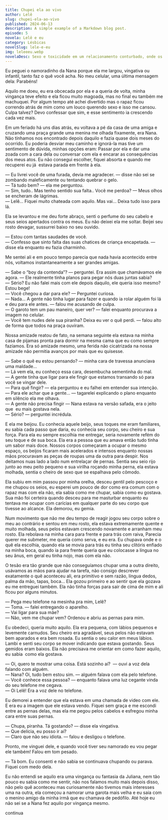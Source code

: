 ```yaml
---
title: Chupei ela ao vivo
author: Lelê
slug: chupei-ela-ao-vivo
published: 2024-06-13
description: A simple example of a Markdown blog post.
episode: 5
novela: Lelê e eu
category: Lésbicas
novelSlug: lele-e-eu
img: leleeeu.webp
novelaDesc: Sexo e toxicidade em um relacionamento conturbado, onde os altos e baixos revelam o desejo entre duas jovens.
---
```


Eu peguei o namoradinho da Nana porque ela me largou, vingativa ou infantil, tanto faz o quê você acha. No meu celular, uma última mensagem dela: Parabéns!

Aquilo me doeu, eu era obcecada por ela e a queria de volta, minha vingança teve efeito e ela ficou muito magoada, mas no final eu também me machuquei. Por algum tempo até achei divertido mas o rapaz ficou correndo atrás de mim como um louco querendo sexo e isso me cansou. Culpa talvez? Devo confessar que sim, e esse sentimento ia crescendo cada vez mais.

Em um feriado há uns dias atrás, eu voltava a pé da casa de uma amiga e cruzando uma praça grande uma menina me olhada fixamente, era Nana. Não tínhamos nos encontrado depois daquilo e fazia quase dois meses do ocorrido. Eu poderia desviar meu caminho e ignorá-la mas tive um sentimento de dúvida, minhas opções eram: Passar por ela e dar uma zoada com a cara dela ou conversar com ela e encarar as consequências dos meus atos. Eu não consegui escolher, fiquei absorta e quando me recuperei eu já  estava parada em frente à ela.

— Eu livrei você de uma furada, devia me agradecer. — disse não sei se zombando maleficamente ou tentando quebrar o gelo.  
— Tá tudo bem? — ela me perguntou.  
— Sim, tudo.. Mas tenho sentido sua falta.. Você me perdoa? — Meus olhos se encheram de lágrimas.  
— Lelê… Fiquei muito chateada com aquilo. Mas vai… Deixa tudo isso para lá.

Ela se levantou e me deu forte abraço, senti o perfume do seu cabelo e seus seios apertados contra os meus. Eu não deixei ela me soltar. Beijei seu rosto devagar, sussurrei baixo no seu ouvido.

— Estou com tantas saudades de você.  
— Confesso que sinto falta das suas chatices de criança encapetada. — disse ela enquanto eu fazia charminho.

Me sentei ali e em pouco tempo parecia que nada havia acontecido entre nós, voltamos instantaneamente a ser grandes amigas.

— Sabe o “boy da contenda”? — perguntei. Era assim que chamávamos ele agora. — Ele realmente tinha planos para pegar nós duas juntas sabia?  
— Sério? Eu não falei mais com ele depois daquilo, ele queria isso mesmo? Estou bege!  
— Você chegou a dar para ele? — Perguntei curiosa.  
— Nada... A gente não tinha lugar para fazer e quando ia rolar alguém foi lá e deu para ele antes. — falou me acusando de culpa.  
— O garoto tem um pau maneiro, quer ver? — falei enquanto procurava a imagem no celular.  
— Você tem nudes dele sua piranha? Deixa eu ver o quê perdi. — falou alto de forma que todos na praça ouviram.

Nossa amizade reatou de fato, na semana seguinte ela estava na minha casa de pijamas pronta para dormir na mesma cama que eu como sempre fazíamos. Era só amizade mesmo, uma ferida não cicatrizada na nossa amizade não permitia avanços por mais que eu quisesse.

— Sabe o quê eu estou pensando? — minha cara de travessa anunciava uma maldade…  
— Lá vem ela, eu conheço essa cara, desembucha sementinha do mal.  
— A gente tinha que ligar para ele fingir que estamos transando só para você se vingar dele.  
— Para quê fingir? — ela perguntou e eu falhei em entender sua intenção.  
— Para ele achar que a gente… — tagarelei explicando o plano enquanto em silêncio ela me olhava.  
— A gente não precisa fingir — Nana estava na versão safada, era o jeito que  eu mais gostava nela.  
— Sério? — perguntei incrédula.

E ela me beijou. Eu conhecia aquele beijo, seus toques me eram familiares, eu sabia cada passo que daria, eu conhecia seu corpo, seu cheiro e sua força. Para ela eu sempre escolhia me entregar, seria novamente refém do seu toque e de sua boca. Ela era a pessoa que eu amava então tudo tinha um sabor mais doce. Nossos corpos começaram a ocupar o mesmo espaço, os beijos ficaram mais acelerados e intensos enquanto nossas mãos procuravam as peças de roupas uma da outra para despir. Nos deitamos nuas lado a lado num entrelaçar de pernas. Sentia seu seio rijo junto ao meu peito pequeno e sua virilha roçando minha perna, ela estava molhada, sentia o cheiro de sexo que se espalhava pelo cômodo.

Ela subiu em mim passou por minha orelha, desceu gentil pelo pescoço e me chupou os seios, eu esperei um pouco de dor como era comum com o rapaz mas com ela não, ela sabia como me chupar, sabia como eu gostava. Sua mão foi certeira quando desceu para me masturbar enquanto eu tentava me ocupar com carícias em qualquer parte do seu corpo que tivesse ao alcance. Ela demorou, eu gemia.

Num movimento que não me deu tempo de reagir jogou seu corpo sobre o meu ao contrário e sentou em meu rosto, ela estava extremamente quente e muito molhada, seus pelos estavam crescendo novamente e arranham meu rosto. Ela rebolava na minha cara para frente e para trás com raiva, Parecia querer me submeter, me queria como serva, e eu era. Eu chupava onde e o quê ela escolhia, quando ela se movia para trás eu tinha seu clitóris enfiado na minha boca, quando ia para frente queria que eu colocasse a língua no seu ânus, em geral eu tinha nojo, mas com ela não.

O tesão era tão grande que não conseguíamos chupar uma a outra direito, usávamos as mãos para ajudar na tarefa, não consigo descrever exatamente o quê aconteceu ali, era primitivo e sem razão, língua dedos, palma da mão, tapas, boca... Ela gozou primeiro e ao sentir que ela gozava eu me entreguei também. Ela não tinha forças para sair de cima de mim e ali ficou por alguns minutos.

— Pega meu telefone na mesinha pra mim, Lelê?  
— Toma. — falei entregando o aparelho.  
— Vai ligar para sua mãe?  
— Não, vem me chupar vem? Ordenou e abriu as pernas para mim.

Eu obedeci, queria muito aquilo. Ela era pequena, com lábios pequenos e levemente carnudos. Seu cheiro era agradável, seus pelos não estavam bem aparados e era bem rosada. Eu sentia o seu calor em meus lábios. Lambi e senti seu corpo se mover indicando que estava gostando. Seus gemidos eram baixos. Ela não precisava me orientar em como fazer aquilo, eu sabia  como ela gostava.

— Oi, quero te mostrar uma coisa. Está sozinho aí?  — ouvi a voz dela falando com alguém.  
— Nana? Oi, tudo bem estou sim. — alguém falava com ela pelo telefone.  
— Você conhece essa pessoa? — enquanto falava uma luz cegante vinda do seu telefone me cegava.  
— Oi Lelê! Era a voz dele no telefone.

Eu demorei a entender que ela estava em uma chamada de video com ele. E era eu a imagem que ele estava vendo. Fiquei sem graça e me escondi entre as pernas delas, mas ela me pegou pelos cabelos e esfregou minha cara entre suas pernas.

— Chupa, piranha. Tá gostando? — disse ela vingativa.  
— Que delícia, eu posso ir aí?  
— Claro que não seu idiota. — falou e desligou o telefone.

Pronto, me vinguei dele, e quando você tiver seu namorado eu vou pegar ele também! Falou em tom pesado.

— Tá bom. Eu consenti e não sabia se continuava chupando ou parava. Fiquei com medo dela.

Eu não entendi se aquilo era uma vingança ou fantasia da Juliana, nem tão pouco eu sabia como me sentir, não nos falamos muito mais depois disso, não pelo quê aconteceu mas curiosamente não tivemos mais interesses uma na outra, ela começou a namorar uma garota mais velha e eu saia com o menino amigo da minha irmã que eu chamava de pedófilo. Até hoje eu não sei se a Nana fez aquilo por vingança mesmo.

continua

